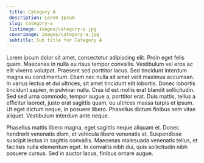 ```yaml
---
 title: Category A
 description: Lorem Ipsum
 slug: category-a
 listimage: images/category-a.jpg
 coverimage: images/category-a.jpg
 subtitle: Sub title for Category A
---
```


Lorem ipsum dolor sit amet, consectetur adipiscing elit. Proin eget felis quam. Maecenas in nulla eu risus tempor convallis. Vestibulum vel eros ac elit viverra volutpat. Praesent sed porttitor lacus. Sed tincidunt interdum magna eu condimentum. Etiam nec nulla sit amet velit maximus accumsan. In varius lectus et dui ultrices, sit amet tincidunt elit lobortis. Donec lobortis tincidunt sapien, in pulvinar nulla. Cras id est mollis erat blandit sollicitudin. Sed sed urna commodo, tempor augue a, porttitor erat. Duis mattis, tellus a efficitur laoreet, justo erat sagittis quam, eu ultrices massa turpis et ipsum. Ut eget dictum neque, in posuere libero. Phasellus dictum finibus sem vitae aliquet. Vestibulum interdum ante neque.

Phasellus mattis libero magna, eget sagittis neque aliquam et. Donec hendrerit venenatis diam, et vehicula libero venenatis at. Suspendisse suscipit lectus in sagittis convallis. Maecenas malesuada venenatis tellus, et facilisis nulla elementum eget. In convallis nibh dui, quis sollicitudin nibh posuere cursus. Sed in auctor lacus, finibus ornare augue.
